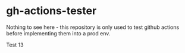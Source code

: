 # gh-actions-tester
Nothing to see here - this repository is only used to test github actions before implementing them into a prod env.

Test 13